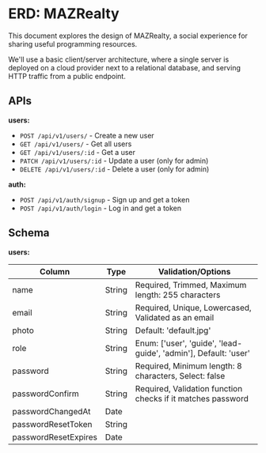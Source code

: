 # ERD: MAZRealty

This document explores the design of MAZRealty, a social experience for sharing useful programming resources.

We'll use a basic client/server architecture, where a single server is deployed on a cloud provider next to a relational database, and serving HTTP traffic from a public endpoint.

## APIs

**users:**

-   `POST /api/v1/users/` - Create a new user
-   `GET /api/v1/users/` - Get all users
-   `GET /api/v1/users/:id` - Get a user
-   `PATCH /api/v1/users/:id` - Update a user (only for admin)
-   `DELETE /api/v1/users/:id` - Delete a user (only for admin)

**auth:**

-   `POST /api/v1/auth/signup` - Sign up and get a token
-   `POST /api/v1/auth/login` - Log in and get a token

## Schema

**users:**

| Column               | Type   | Validation/Options                                              |
| -------------------- | ------ | --------------------------------------------------------------- |
| name                 | String | Required, Trimmed, Maximum length: 255 characters               |
| email                | String | Required, Unique, Lowercased, Validated as an email             |
| photo                | String | Default: 'default.jpg'                                          |
| role                 | String | Enum: ['user', 'guide', 'lead-guide', 'admin'], Default: 'user' |
| password             | String | Required, Minimum length: 8 characters, Select: false           |
| passwordConfirm      | String | Required, Validation function checks if it matches password     |
| passwordChangedAt    | Date   |                                                                 |
| passwordResetToken   | String |                                                                 |
| passwordResetExpires | Date   |                                                                 |
